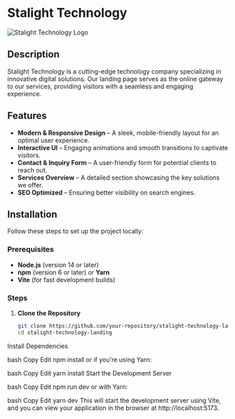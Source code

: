 # Stalight Technology

![Stalight Technology Logo](path/to/logo.png)

## Description

Stalight Technology is a cutting-edge technology company specializing in innovative digital solutions. Our landing page serves as the online gateway to our services, providing visitors with a seamless and engaging experience.

## Features

- **Modern & Responsive Design** – A sleek, mobile-friendly layout for an optimal user experience.
- **Interactive UI** – Engaging animations and smooth transitions to captivate visitors.
- **Contact & Inquiry Form** – A user-friendly form for potential clients to reach out.
- **Services Overview** – A detailed section showcasing the key solutions we offer.
- **SEO Optimized** – Ensuring better visibility on search engines.

## Installation

Follow these steps to set up the project locally:

### Prerequisites

- **Node.js** (version 14 or later)
- **npm** (version 6 or later) or **Yarn**
- **Vite** (for fast development builds)

### Steps

1. **Clone the Repository**
   ```bash
   git clone https://github.com/your-repository/stalight-technology-landing.git
   cd stalight-technology-landing
Install Dependencies

bash
Copy
Edit
npm install
or if you're using Yarn:

bash
Copy
Edit
yarn install
Start the Development Server

bash
Copy
Edit
npm run dev
or with Yarn:

bash
Copy
Edit
yarn dev
This will start the development server using Vite, and you can view your application in the browser at http://localhost:5173.


